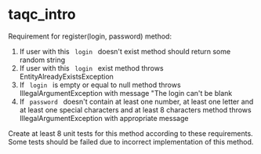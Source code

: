 
# taqc_intro

Requirement for register(login, password) method:

1. If user with this <code> login </code> doesn't exist method should return some random string
2. If user with this <code> login </code>  exist method throws EntityAlreadyExistsException
3. If <code> login </code> is empty or equal to null method throws IllegalArgumentException with message "The login can't be blank
4. If <code> password </code> doesn't contain at least one number, at least one letter and at least one special characters and at least 8 characters method throws IllegalArgumentException with appropriate message


Create at least 8 unit tests for this method according to these requirements.
Some tests should be failed due to incorrect implementation of this method. 

